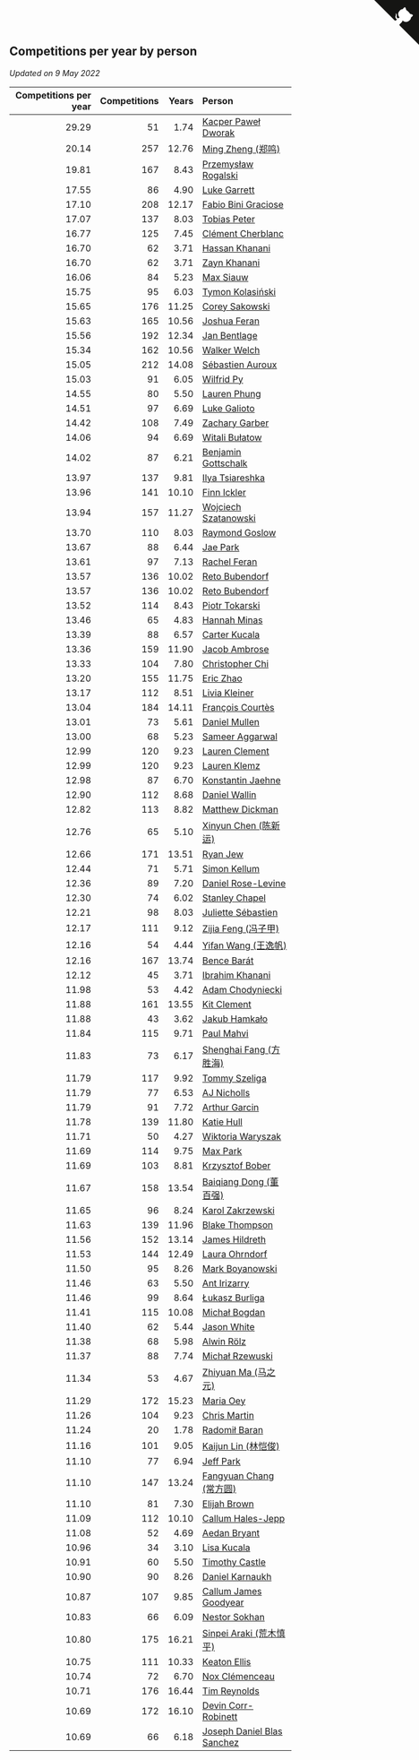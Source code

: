 ## Competitions per year by person

*Updated on  9 May 2022*

| Competitions per year | Competitions | Years | Person |
| ---: | ---: | ---: | :--- |
| 29.29 | 51 | 1.74 | [Kacper Paweł Dworak](https://www.worldcubeassociation.org/persons/2020DWOR01) |
| 20.14 | 257 | 12.76 | [Ming Zheng (郑鸣)](https://www.worldcubeassociation.org/persons/2009ZHEN11) |
| 19.81 | 167 | 8.43 | [Przemysław Rogalski](https://www.worldcubeassociation.org/persons/2013ROGA02) |
| 17.55 | 86 | 4.90 | [Luke Garrett](https://www.worldcubeassociation.org/persons/2017GARR05) |
| 17.10 | 208 | 12.17 | [Fabio Bini Graciose](https://www.worldcubeassociation.org/persons/2010GRAC02) |
| 17.07 | 137 | 8.03 | [Tobias Peter](https://www.worldcubeassociation.org/persons/2014PETE03) |
| 16.77 | 125 | 7.45 | [Clément Cherblanc](https://www.worldcubeassociation.org/persons/2014CHER05) |
| 16.70 | 62 | 3.71 | [Hassan Khanani](https://www.worldcubeassociation.org/persons/2018KHAN26) |
| 16.70 | 62 | 3.71 | [Zayn Khanani](https://www.worldcubeassociation.org/persons/2018KHAN28) |
| 16.06 | 84 | 5.23 | [Max Siauw](https://www.worldcubeassociation.org/persons/2017SIAU02) |
| 15.75 | 95 | 6.03 | [Tymon Kolasiński](https://www.worldcubeassociation.org/persons/2016KOLA02) |
| 15.65 | 176 | 11.25 | [Corey Sakowski](https://www.worldcubeassociation.org/persons/2011SAKO01) |
| 15.63 | 165 | 10.56 | [Joshua Feran](https://www.worldcubeassociation.org/persons/2011FERA01) |
| 15.56 | 192 | 12.34 | [Jan Bentlage](https://www.worldcubeassociation.org/persons/2010BENT01) |
| 15.34 | 162 | 10.56 | [Walker Welch](https://www.worldcubeassociation.org/persons/2011WELC01) |
| 15.05 | 212 | 14.08 | [Sébastien Auroux](https://www.worldcubeassociation.org/persons/2008AURO01) |
| 15.03 | 91 | 6.05 | [Wilfrid Py](https://www.worldcubeassociation.org/persons/2016PYWI01) |
| 14.55 | 80 | 5.50 | [Lauren Phung](https://www.worldcubeassociation.org/persons/2016PHUN02) |
| 14.51 | 97 | 6.69 | [Luke Galioto](https://www.worldcubeassociation.org/persons/2015GALI02) |
| 14.42 | 108 | 7.49 | [Zachary Garber](https://www.worldcubeassociation.org/persons/2014GARB01) |
| 14.06 | 94 | 6.69 | [Witali Bułatow](https://www.worldcubeassociation.org/persons/2015BUAT01) |
| 14.02 | 87 | 6.21 | [Benjamin Gottschalk](https://www.worldcubeassociation.org/persons/2016GOTT01) |
| 13.97 | 137 | 9.81 | [Ilya Tsiareshka](https://www.worldcubeassociation.org/persons/2012TERE01) |
| 13.96 | 141 | 10.10 | [Finn Ickler](https://www.worldcubeassociation.org/persons/2012ICKL01) |
| 13.94 | 157 | 11.27 | [Wojciech Szatanowski](https://www.worldcubeassociation.org/persons/2011SZAT01) |
| 13.70 | 110 | 8.03 | [Raymond Goslow](https://www.worldcubeassociation.org/persons/2014GOSL01) |
| 13.67 | 88 | 6.44 | [Jae Park](https://www.worldcubeassociation.org/persons/2015PARK24) |
| 13.61 | 97 | 7.13 | [Rachel Feran](https://www.worldcubeassociation.org/persons/2015FERA01) |
| 13.57 | 136 | 10.02 | [Reto Bubendorf](https://www.worldcubeassociation.org/persons/2012BUBE01) |
| 13.57 | 136 | 10.02 | [Reto Bubendorf](https://www.worldcubeassociation.org/persons/2012BUBE01) |
| 13.52 | 114 | 8.43 | [Piotr Tokarski](https://www.worldcubeassociation.org/persons/2013TOKA01) |
| 13.46 | 65 | 4.83 | [Hannah Minas](https://www.worldcubeassociation.org/persons/2017MINA04) |
| 13.39 | 88 | 6.57 | [Carter Kucala](https://www.worldcubeassociation.org/persons/2015KUCA01) |
| 13.36 | 159 | 11.90 | [Jacob Ambrose](https://www.worldcubeassociation.org/persons/2010AMBR01) |
| 13.33 | 104 | 7.80 | [Christopher Chi](https://www.worldcubeassociation.org/persons/2014CHIC01) |
| 13.20 | 155 | 11.75 | [Eric Zhao](https://www.worldcubeassociation.org/persons/2010ZHAO19) |
| 13.17 | 112 | 8.51 | [Livia Kleiner](https://www.worldcubeassociation.org/persons/2013KLEI03) |
| 13.04 | 184 | 14.11 | [François Courtès](https://www.worldcubeassociation.org/persons/2008COUR01) |
| 13.01 | 73 | 5.61 | [Daniel Mullen](https://www.worldcubeassociation.org/persons/2016MULL04) |
| 13.00 | 68 | 5.23 | [Sameer Aggarwal](https://www.worldcubeassociation.org/persons/2017AGGA01) |
| 12.99 | 120 | 9.23 | [Lauren Clement](https://www.worldcubeassociation.org/persons/2013KLEM01) |
| 12.99 | 120 | 9.23 | [Lauren Klemz](https://www.worldcubeassociation.org/persons/2013KLEM01) |
| 12.98 | 87 | 6.70 | [Konstantin Jaehne](https://www.worldcubeassociation.org/persons/2015JAEH01) |
| 12.90 | 112 | 8.68 | [Daniel Wallin](https://www.worldcubeassociation.org/persons/2013WALL03) |
| 12.82 | 113 | 8.82 | [Matthew Dickman](https://www.worldcubeassociation.org/persons/2013DICK01) |
| 12.76 | 65 | 5.10 | [Xinyun Chen (陈新运)](https://www.worldcubeassociation.org/persons/2017CHEN36) |
| 12.66 | 171 | 13.51 | [Ryan Jew](https://www.worldcubeassociation.org/persons/2008JEWR01) |
| 12.44 | 71 | 5.71 | [Simon Kellum](https://www.worldcubeassociation.org/persons/2016KELL12) |
| 12.36 | 89 | 7.20 | [Daniel Rose-Levine](https://www.worldcubeassociation.org/persons/2015ROSE01) |
| 12.30 | 74 | 6.02 | [Stanley Chapel](https://www.worldcubeassociation.org/persons/2016CHAP04) |
| 12.21 | 98 | 8.03 | [Juliette Sébastien](https://www.worldcubeassociation.org/persons/2014SEBA01) |
| 12.17 | 111 | 9.12 | [Zijia Feng (冯子甲)](https://www.worldcubeassociation.org/persons/2013FENG02) |
| 12.16 | 54 | 4.44 | [Yifan Wang (王逸帆)](https://www.worldcubeassociation.org/persons/2017WANY29) |
| 12.16 | 167 | 13.74 | [Bence Barát](https://www.worldcubeassociation.org/persons/2008BARA01) |
| 12.12 | 45 | 3.71 | [Ibrahim Khanani](https://www.worldcubeassociation.org/persons/2018KHAN27) |
| 11.98 | 53 | 4.42 | [Adam Chodyniecki](https://www.worldcubeassociation.org/persons/2017CHOD02) |
| 11.88 | 161 | 13.55 | [Kit Clement](https://www.worldcubeassociation.org/persons/2008CLEM01) |
| 11.88 | 43 | 3.62 | [Jakub Hamkało](https://www.worldcubeassociation.org/persons/2018HAMK01) |
| 11.84 | 115 | 9.71 | [Paul Mahvi](https://www.worldcubeassociation.org/persons/2012MAHV01) |
| 11.83 | 73 | 6.17 | [Shenghai Fang (方胜海)](https://www.worldcubeassociation.org/persons/2016FANG01) |
| 11.79 | 117 | 9.92 | [Tommy Szeliga](https://www.worldcubeassociation.org/persons/2012SZEL01) |
| 11.79 | 77 | 6.53 | [AJ Nicholls](https://www.worldcubeassociation.org/persons/2015NICH04) |
| 11.79 | 91 | 7.72 | [Arthur Garcin](https://www.worldcubeassociation.org/persons/2014GARC27) |
| 11.78 | 139 | 11.80 | [Katie Hull](https://www.worldcubeassociation.org/persons/2010HULL01) |
| 11.71 | 50 | 4.27 | [Wiktoria Waryszak](https://www.worldcubeassociation.org/persons/2018WARY01) |
| 11.69 | 114 | 9.75 | [Max Park](https://www.worldcubeassociation.org/persons/2012PARK03) |
| 11.69 | 103 | 8.81 | [Krzysztof Bober](https://www.worldcubeassociation.org/persons/2013BOBE01) |
| 11.67 | 158 | 13.54 | [Baiqiang Dong (董百强)](https://www.worldcubeassociation.org/persons/2008DONG06) |
| 11.65 | 96 | 8.24 | [Karol Zakrzewski](https://www.worldcubeassociation.org/persons/2014ZAKR01) |
| 11.63 | 139 | 11.96 | [Blake Thompson](https://www.worldcubeassociation.org/persons/2010THOM03) |
| 11.56 | 152 | 13.14 | [James Hildreth](https://www.worldcubeassociation.org/persons/2009HILD01) |
| 11.53 | 144 | 12.49 | [Laura Ohrndorf](https://www.worldcubeassociation.org/persons/2009OHRN01) |
| 11.50 | 95 | 8.26 | [Mark Boyanowski](https://www.worldcubeassociation.org/persons/2014BOYA01) |
| 11.46 | 63 | 5.50 | [Ant Irizarry](https://www.worldcubeassociation.org/persons/2016IRIZ02) |
| 11.46 | 99 | 8.64 | [Łukasz Burliga](https://www.worldcubeassociation.org/persons/2013BURL01) |
| 11.41 | 115 | 10.08 | [Michał Bogdan](https://www.worldcubeassociation.org/persons/2012BOGD01) |
| 11.40 | 62 | 5.44 | [Jason White](https://www.worldcubeassociation.org/persons/2016WHIT16) |
| 11.38 | 68 | 5.98 | [Alwin Rölz](https://www.worldcubeassociation.org/persons/2016ROLZ01) |
| 11.37 | 88 | 7.74 | [Michał Rzewuski](https://www.worldcubeassociation.org/persons/2014RZEW01) |
| 11.34 | 53 | 4.67 | [Zhiyuan Ma (马之元)](https://www.worldcubeassociation.org/persons/2017MAZH04) |
| 11.29 | 172 | 15.23 | [Maria Oey](https://www.worldcubeassociation.org/persons/2007OEYM01) |
| 11.26 | 104 | 9.23 | [Chris Martin](https://www.worldcubeassociation.org/persons/2013MART03) |
| 11.24 | 20 | 1.78 | [Radomił Baran](https://www.worldcubeassociation.org/persons/2020BARA02) |
| 11.16 | 101 | 9.05 | [Kaijun Lin (林恺俊)](https://www.worldcubeassociation.org/persons/2013LINK01) |
| 11.10 | 77 | 6.94 | [Jeff Park](https://www.worldcubeassociation.org/persons/2015PARK08) |
| 11.10 | 147 | 13.24 | [Fangyuan Chang (常方圆)](https://www.worldcubeassociation.org/persons/2009CHAN04) |
| 11.10 | 81 | 7.30 | [Elijah Brown](https://www.worldcubeassociation.org/persons/2015BROW03) |
| 11.09 | 112 | 10.10 | [Callum Hales-Jepp](https://www.worldcubeassociation.org/persons/2012HALE01) |
| 11.08 | 52 | 4.69 | [Aedan Bryant](https://www.worldcubeassociation.org/persons/2017BRYA06) |
| 10.96 | 34 | 3.10 | [Lisa Kucala](https://www.worldcubeassociation.org/persons/2019KUCA01) |
| 10.91 | 60 | 5.50 | [Timothy Castle](https://www.worldcubeassociation.org/persons/2016CAST48) |
| 10.90 | 90 | 8.26 | [Daniel Karnaukh](https://www.worldcubeassociation.org/persons/2014KARN02) |
| 10.87 | 107 | 9.85 | [Callum James Goodyear](https://www.worldcubeassociation.org/persons/2012GOOD02) |
| 10.83 | 66 | 6.09 | [Nestor Sokhan](https://www.worldcubeassociation.org/persons/2016SOKH01) |
| 10.80 | 175 | 16.21 | [Sinpei Araki (荒木慎平)](https://www.worldcubeassociation.org/persons/2006ARAK01) |
| 10.75 | 111 | 10.33 | [Keaton Ellis](https://www.worldcubeassociation.org/persons/2012ELLI01) |
| 10.74 | 72 | 6.70 | [Nox Clémenceau](https://www.worldcubeassociation.org/persons/2015CLEM03) |
| 10.71 | 176 | 16.44 | [Tim Reynolds](https://www.worldcubeassociation.org/persons/2005REYN01) |
| 10.69 | 172 | 16.10 | [Devin Corr-Robinett](https://www.worldcubeassociation.org/persons/2006CORR01) |
| 10.69 | 66 | 6.18 | [Joseph Daniel Blas Sanchez](https://www.worldcubeassociation.org/persons/2016SANC08) |


<a href="https://github.com/JustinTimeCuber/wca_statistics" class="github-corner" aria-label="View source on Github"><svg width="80" height="80" viewBox="0 0 250 250" style="fill:#151513; color:#fff; position: absolute; top: 0; border: 0; right: 0;" aria-hidden="true"><path d="M0,0 L115,115 L130,115 L142,142 L250,250 L250,0 Z"></path><path d="M128.3,109.0 C113.8,99.7 119.0,89.6 119.0,89.6 C122.0,82.7 120.5,78.6 120.5,78.6 C119.2,72.0 123.4,76.3 123.4,76.3 C127.3,80.9 125.5,87.3 125.5,87.3 C122.9,97.6 130.6,101.9 134.4,103.2" fill="currentColor" style="transform-origin: 130px 106px;" class="octo-arm"></path><path d="M115.0,115.0 C114.9,115.1 118.7,116.5 119.8,115.4 L133.7,101.6 C136.9,99.2 139.9,98.4 142.2,98.6 C133.8,88.0 127.5,74.4 143.8,58.0 C148.5,53.4 154.0,51.2 159.7,51.0 C160.3,49.4 163.2,43.6 171.4,40.1 C171.4,40.1 176.1,42.5 178.8,56.2 C183.1,58.6 187.2,61.8 190.9,65.4 C194.5,69.0 197.7,73.2 200.1,77.6 C213.8,80.2 216.3,84.9 216.3,84.9 C212.7,93.1 206.9,96.0 205.4,96.6 C205.1,102.4 203.0,107.8 198.3,112.5 C181.9,128.9 168.3,122.5 157.7,114.1 C157.9,116.9 156.7,120.9 152.7,124.9 L141.0,136.5 C139.8,137.7 141.6,141.9 141.8,141.8 Z" fill="currentColor" class="octo-body"></path></svg></a><style>.github-corner:hover .octo-arm{animation:octocat-wave 560ms ease-in-out}@keyframes octocat-wave{0%,100%{transform:rotate(0)}20%,60%{transform:rotate(-25deg)}40%,80%{transform:rotate(10deg)}}@media (max-width:500px){.github-corner:hover .octo-arm{animation:none}.github-corner .octo-arm{animation:octocat-wave 560ms ease-in-out}}</style>

